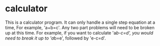 # calculator

This is a calculator program. It can only handle a single step equation at a time, For example, 'a+b=c'.
Any two part problems will need to be broken up at this time. For example, if you want to calculate 'a*b-c=d', you would need to break it up to 'a*b=e', followed by 'e-c=d'.
